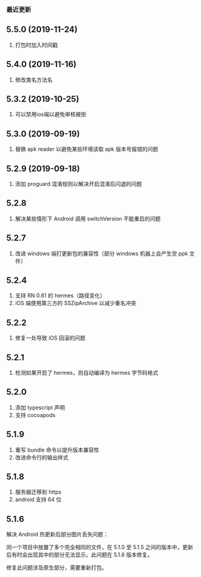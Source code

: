 ### 最近更新

## 5.5.0 (2019-11-24)

1. 打包时加入时间戳

## 5.4.0 (2019-11-16)

1. 修改类名方法名

## 5.3.2 (2019-10-25)

1. 可以禁用ios端以避免审核被拒

## 5.3.0 (2019-09-19)

1. 替换 apk reader 以避免某些环境读取 apk 版本号报错的问题

## 5.2.9 (2019-09-18)

1. 添加 proguard 混淆规则以解决开启混淆后闪退的问题

## 5.2.8

1. 解决某些情形下 Android 调用 switchVersion 不能重启的问题

## 5.2.7

1. 改进 windows 端打更新包的兼容性（部分 windows 机器上会产生空 ppk 文件）

## 5.2.4

1. 支持 RN 0.61 的 hermes（路径变化）
2. iOS 端使用第三方的 SSZipArchive 以减少重名冲突

## 5.2.2

1. 修复一处导致 iOS 回滚的问题

## 5.2.1

1. 检测如果开启了 hermes，则自动编译为 hermes 字节码格式

## 5.2.0

1. 添加 typescript 声明
2. 支持 cocoapods

## 5.1.9

1. 重写 bundle 命令以提升版本兼容性
2. 改进命令行的输出样式

## 5.1.8

1. 服务器迁移到 https
2. android 支持 64 位

## 5.1.6

解决 Android 热更新后部分图片丢失问题：

同一个项目中放置了多个完全相同的文件，在 5.1.0 至 5.1.5 之间的版本中，更新后有时会出现其中的部分无法显示。此问题在 5.1.6 版本修复。

修复此问题涉及原生部分，需要重新打包。
